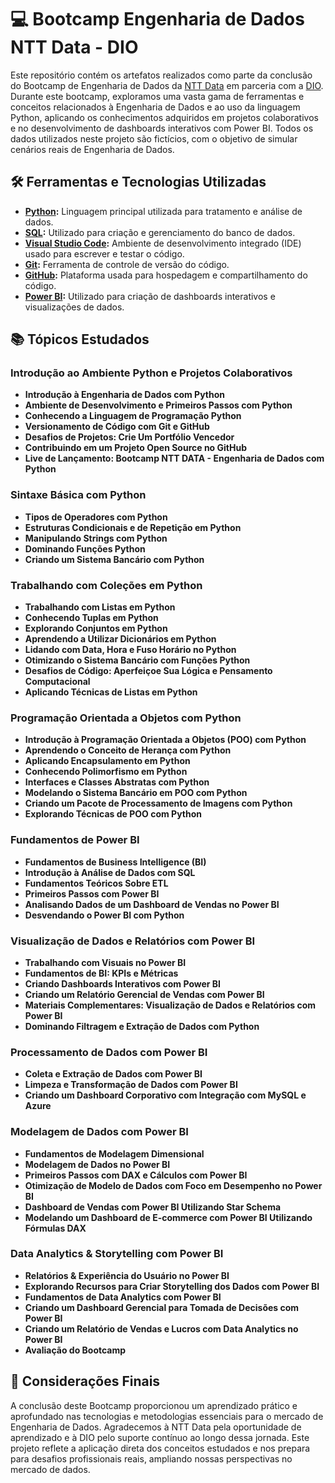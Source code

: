 # 💻 Bootcamp Engenharia de Dados NTT Data - DIO

Este repositório contém os artefatos realizados como parte da conclusão do Bootcamp de Engenharia de Dados da [NTT Data](https://www.nttdata.com/global/en) em parceria com a [DIO](https://www.dio.me/). Durante este bootcamp, exploramos uma vasta gama de ferramentas e conceitos relacionados à Engenharia de Dados e ao uso da linguagem Python, aplicando os conhecimentos adquiridos em projetos colaborativos e no desenvolvimento de dashboards interativos com Power BI. Todos os dados utilizados neste projeto são fictícios, com o objetivo de simular cenários reais de Engenharia de Dados.

## 🛠️ Ferramentas e Tecnologias Utilizadas

- **[Python](https://www.python.org/):** Linguagem principal utilizada para tratamento e análise de dados.
- **[SQL](https://www.mysql.com/):** Utilizado para criação e gerenciamento do banco de dados.
- **[Visual Studio Code](https://code.visualstudio.com/):** Ambiente de desenvolvimento integrado (IDE) usado para escrever e testar o código.
- **[Git](https://git-scm.com/):** Ferramenta de controle de versão do código.
- **[GitHub](https://github.com/):** Plataforma usada para hospedagem e compartilhamento do código.
- **[Power BI](https://powerbi.microsoft.com/):** Utilizado para criação de dashboards interativos e visualizações de dados.

## 📚 Tópicos Estudados

### Introdução ao Ambiente Python e Projetos Colaborativos
- **Introdução à Engenharia de Dados com Python**
- **Ambiente de Desenvolvimento e Primeiros Passos com Python**
- **Conhecendo a Linguagem de Programação Python**
- **Versionamento de Código com Git e GitHub**
- **Desafios de Projetos: Crie Um Portfólio Vencedor**
- **Contribuindo em um Projeto Open Source no GitHub**
- **Live de Lançamento: Bootcamp NTT DATA - Engenharia de Dados com Python**

### Sintaxe Básica com Python
- **Tipos de Operadores com Python**
- **Estruturas Condicionais e de Repetição em Python**
- **Manipulando Strings com Python**
- **Dominando Funções Python**
- **Criando um Sistema Bancário com Python**

### Trabalhando com Coleções em Python
- **Trabalhando com Listas em Python**
- **Conhecendo Tuplas em Python**
- **Explorando Conjuntos em Python**
- **Aprendendo a Utilizar Dicionários em Python**
- **Lidando com Data, Hora e Fuso Horário no Python**
- **Otimizando o Sistema Bancário com Funções Python**
- **Desafios de Código: Aperfeiçoe Sua Lógica e Pensamento Computacional**
- **Aplicando Técnicas de Listas em Python**

### Programação Orientada a Objetos com Python
- **Introdução à Programação Orientada a Objetos (POO) com Python**
- **Aprendendo o Conceito de Herança com Python**
- **Aplicando Encapsulamento em Python**
- **Conhecendo Polimorfismo em Python**
- **Interfaces e Classes Abstratas com Python**
- **Modelando o Sistema Bancário em POO com Python**
- **Criando um Pacote de Processamento de Imagens com Python**
- **Explorando Técnicas de POO com Python**

### Fundamentos de Power BI
- **Fundamentos de Business Intelligence (BI)**
- **Introdução à Análise de Dados com SQL**
- **Fundamentos Teóricos Sobre ETL**
- **Primeiros Passos com Power BI**
- **Analisando Dados de um Dashboard de Vendas no Power BI**
- **Desvendando o Power BI com Python**

### Visualização de Dados e Relatórios com Power BI
- **Trabalhando com Visuais no Power BI**
- **Fundamentos de BI: KPIs e Métricas**
- **Criando Dashboards Interativos com Power BI**
- **Criando um Relatório Gerencial de Vendas com Power BI**
- **Materiais Complementares: Visualização de Dados e Relatórios com Power BI**
- **Dominando Filtragem e Extração de Dados com Python**

### Processamento de Dados com Power BI
- **Coleta e Extração de Dados com Power BI**
- **Limpeza e Transformação de Dados com Power BI**
- **Criando um Dashboard Corporativo com Integração com MySQL e Azure**

### Modelagem de Dados com Power BI
- **Fundamentos de Modelagem Dimensional**
- **Modelagem de Dados no Power BI**
- **Primeiros Passos com DAX e Cálculos com Power BI**
- **Otimização de Modelo de Dados com Foco em Desempenho no Power BI**
- **Dashboard de Vendas com Power BI Utilizando Star Schema**
- **Modelando um Dashboard de E-commerce com Power BI Utilizando Fórmulas DAX**

### Data Analytics & Storytelling com Power BI
- **Relatórios & Experiência do Usuário no Power BI**
- **Explorando Recursos para Criar Storytelling dos Dados com Power BI**
- **Fundamentos de Data Analytics com Power BI**
- **Criando um Dashboard Gerencial para Tomada de Decisões com Power BI**
- **Criando um Relatório de Vendas e Lucros com Data Analytics no Power BI**
- **Avaliação do Bootcamp**

## 📝 Considerações Finais

A conclusão deste Bootcamp proporcionou um aprendizado prático e aprofundado nas tecnologias e metodologias essenciais para o mercado de Engenharia de Dados. Agradecemos à NTT Data pela oportunidade de aprendizado e à DIO pelo suporte contínuo ao longo dessa jornada. Este projeto reflete a aplicação direta dos conceitos estudados e nos prepara para desafios profissionais reais, ampliando nossas perspectivas no mercado de dados.

